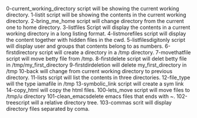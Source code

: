 0-current_working_directory script will be showing the current working directory.
1-listit script will be showing the contents in the current working directory.
2-bring_me_home script will change directory from the current one to home directory.
3-listfiles Script will display the contents in a current working directory in a long listing format.
4-listmorefiles script will display the content together with hidden files in the cwd.
5-listfilesdigitonly script will display user and groups that contents belong to as numbers.
6-firstdirectory script will create a directory in a /tmp directory.
7-movethatfile script will move betty file from /tmp.
8-firstdelete script will delet betty file in /tmp/my_first_directory
9-firstdirdeletion will delete  my_first_directory in /tmp
10-back will change from current working directory to previous directory.
11-lists script will list the contents in three directories.
12-file_type will the type iamafile in /tmp
13-symbolic_link script will create a sym link 
14-copy_html will copy the html files.
100-lets_move script will move files to /tmp/u directory
101-clean_emacsdelete emacs files that ends with ~.
102-treescript will a relative directory tree.
103-commas scrit will display directory files separated by coma.
